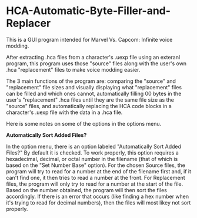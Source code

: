 # HCA-Automatic-Byte-Filler-and-Replacer
This is a GUI program intended for Marvel Vs. Capcom: Infinite voice modding.

After extracting .hca files from a character's .uexp file using an exteranl program, this program uses those "source" files along with the user's own .hca "replacement" files to make voice modding easier.

The 3 main functions of the program are: comparing the "source" and "replacement" file sizes and visually displaying what "replacement" files can be filled and which ones cannot, automatically filling 00 bytes in the user's "replacement" .hca files until they are the same file size as the "source" files, and automatically replacing the HCA code blocks in a character's .uexp file with the data in a .hca file.



Here is some notes on some of the options in the options menu.




**Automatically Sort Added Files?**

In the option menu, there is an option labeled "Automatically Sort Added Files?" By default it is checked. To work properly, this option requires a hexadecimal, decimal, or octal number in the filename (that of which is based on the "Set Number Base" option). For the chosen Source files, the program will try to read for a number at the end of the filename first and, if it can't find one, it then tries to read a number at the front. For Replacement files, the program will only try to read for a number at the start of the file. Based on the number obtained, the program will then sort the files accordingly. If there is an error that occurs (like finding a hex number when it's trying to read for decimal numbers), then the files will most likey not sort properly.
